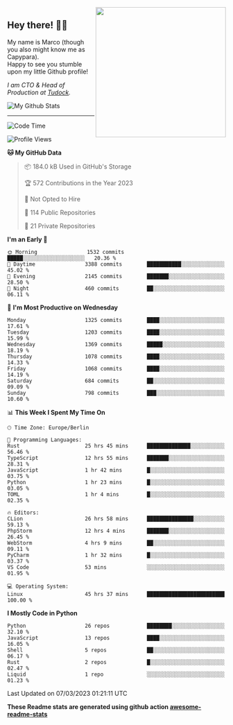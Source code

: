 <img src="https://capypara.de/para_logo.png?a=13" align="right" width="300">

## Hey there! 👋🙃
My name is Marco (though you also might know me as Capypara).  
Happy to see you stumble upon my little Github profile!

*I am CTO & Head of Production at <a href="http://tudock.de">Tudock</a>.*


![My Github Stats](https://github-readme-stats.vercel.app/api?username=theCapypara&show_icons=true&title_color=8ea106&text_color=ffffff&icon_color=8ea106&bg_color=2F343F&hide_border=1)

---
<!--START_SECTION:waka-->
![Code Time](http://img.shields.io/badge/Code%20Time-2%2C215%20hrs%2043%20mins-blue)

![Profile Views](http://img.shields.io/badge/Profile%20Views-0-blue)

**🐱 My GitHub Data** 

> 📦 184.0 kB Used in GitHub's Storage 
 > 
> 🏆 572 Contributions in the Year 2023
 > 
> 🚫 Not Opted to Hire
 > 
> 📜 114 Public Repositories 
 > 
> 🔑 21 Private Repositories 
 > 
**I'm an Early 🐤** 

```text
🌞 Morning                1532 commits        █████░░░░░░░░░░░░░░░░░░░░   20.36 % 
🌆 Daytime                3388 commits        ███████████░░░░░░░░░░░░░░   45.02 % 
🌃 Evening                2145 commits        ███████░░░░░░░░░░░░░░░░░░   28.50 % 
🌙 Night                  460 commits         ██░░░░░░░░░░░░░░░░░░░░░░░   06.11 % 
```
📅 **I'm Most Productive on Wednesday** 

```text
Monday                   1325 commits        ████░░░░░░░░░░░░░░░░░░░░░   17.61 % 
Tuesday                  1203 commits        ████░░░░░░░░░░░░░░░░░░░░░   15.99 % 
Wednesday                1369 commits        █████░░░░░░░░░░░░░░░░░░░░   18.19 % 
Thursday                 1078 commits        ████░░░░░░░░░░░░░░░░░░░░░   14.33 % 
Friday                   1068 commits        ████░░░░░░░░░░░░░░░░░░░░░   14.19 % 
Saturday                 684 commits         ██░░░░░░░░░░░░░░░░░░░░░░░   09.09 % 
Sunday                   798 commits         ███░░░░░░░░░░░░░░░░░░░░░░   10.60 % 
```


📊 **This Week I Spent My Time On** 

```text
🕑︎ Time Zone: Europe/Berlin

💬 Programming Languages: 
Rust                     25 hrs 45 mins      ██████████████░░░░░░░░░░░   56.46 % 
TypeScript               12 hrs 55 mins      ███████░░░░░░░░░░░░░░░░░░   28.31 % 
JavaScript               1 hr 42 mins        █░░░░░░░░░░░░░░░░░░░░░░░░   03.75 % 
Python                   1 hr 23 mins        █░░░░░░░░░░░░░░░░░░░░░░░░   03.05 % 
TOML                     1 hr 4 mins         █░░░░░░░░░░░░░░░░░░░░░░░░   02.35 % 

🔥 Editors: 
CLion                    26 hrs 58 mins      ███████████████░░░░░░░░░░   59.13 % 
PhpStorm                 12 hrs 4 mins       ███████░░░░░░░░░░░░░░░░░░   26.45 % 
WebStorm                 4 hrs 9 mins        ██░░░░░░░░░░░░░░░░░░░░░░░   09.11 % 
PyCharm                  1 hr 32 mins        █░░░░░░░░░░░░░░░░░░░░░░░░   03.37 % 
VS Code                  53 mins             ░░░░░░░░░░░░░░░░░░░░░░░░░   01.95 % 

💻 Operating System: 
Linux                    45 hrs 37 mins      █████████████████████████   100.00 % 
```

**I Mostly Code in Python** 

```text
Python                   26 repos            ████████░░░░░░░░░░░░░░░░░   32.10 % 
JavaScript               13 repos            ████░░░░░░░░░░░░░░░░░░░░░   16.05 % 
Shell                    5 repos             ██░░░░░░░░░░░░░░░░░░░░░░░   06.17 % 
Rust                     2 repos             █░░░░░░░░░░░░░░░░░░░░░░░░   02.47 % 
Liquid                   1 repo              ░░░░░░░░░░░░░░░░░░░░░░░░░   01.23 % 
```




 Last Updated on 07/03/2023 01:21:11 UTC
<!--END_SECTION:waka-->

**These Readme stats are generated using github action [awesome-readme-stats](https://github.com/anmol098/waka-readme-stats)**

